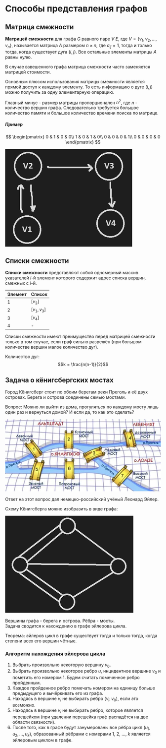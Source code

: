 # Способы представления графов

## Матрица смежности

**Матрицей смежности** для графа $G$ равного паре $V$ $E$, где $V = \{v_1, v_2, ..., v_n\}$, называется матрица $A$ размером $n \times n$, где $a_{ij} = 1$, тогда и только тогда, когда существует дуга $(i, j)$. Все остальные элементы матрицы $A$ равны нулю.

В случае взвешенного графа матрица смежности часто заменяется матрицей стоимости.

Основным плюсом использования матрицы смежности является прямой доступ к каждому элементу. То есть информацию о дуге $(i, j)$ можно получить за одну элементарную операцию.

Главный минус - размер матрицы пропорционален $n^2$, где $n$ - количество вершин графа. Следовательно требуется большое количество памяти и большое количество времени поиска по матрице.
##### Пример

$$
\begin{pmatrix}
0 & 1 & 0 & 0\\
1 & 0 & 1 & 0\\
0 & 0 & 0 & 1\\
0 & 0 & 0 & 0
\end{pmatrix}
$$

![Pasted image 20231127131202.png](../Pasted%20image%2020231127131202.png#)


## Списки смежности

**Списки смежности** представляют собой одномерный массив указателей $i$-й элемент которого содержит адрес списка вершин, смежных с $i$-й.

| Элемент | Список       |
| ------- | ------------ |
| 1       | $[v_2]$        |
| 2       | $[v_1, v_3]$ |
| 3       | $[v_4]$        |
| 4       | -            |

Списки смежности имеют преимущество перед матрицей смежности только в том случае, если граф сильно разрежён (при большом количестве вершин малое количество дуг).

Количество дуг: $$k = \frac{n(n-1)}{2}$$


## Задача о кёнигсбергских мостах

Город Кёнигсберг стоит по обоим берегам реки Преголь и её двух островах. Берега и острова соединены семью мостами.

Вопрос: Можно ли выйти из дома, прогуляться по каждому мосту лишь один раз и вернуться домой? И если да, то как это сделать?

![Pasted image 20231204125243.png](../Pasted%20image%2020231204125243.png#)

Ответ на этот вопрос дал немецко-российский учёный Леонард Эйлер.

Схему Кёнигсберга можно изобразить в виде графа:

![Pasted image 20231204125615.png](../Pasted%20image%2020231204125615.png#)

Вершины графа - берега и острова. Рёбра - мосты.  
Задача сводится к нахождению в графе эйлерова цикла.

Теорема: эйлеров цикл в графе существует тогда и только тогда, когда степени всех его вершин чётные.

### Алгоритм нахождения эйлерова цикла

1. Выбрать произвольно некоторую вершину $v_0$.
2. Выбрать произвольно некоторое ребро $u$, инцидентное вершине $v_0$ и пометить его номером 1.
	Будем считать помеченное ребро пройденным.
3. Каждое пройденное ребро помечать номером на единицу больше предыдущего и вычёркивать его из графа.
4. Находясь в вершине $v_i$ не выбирать ребро $(v_i, v_0)$, если это возможно.
5. Находясь в вершине $v_i$ не выбирать ребро, которое является перешейком (при удалении перешейка граф распадётся на две области связности).
6. После того, как в графе будут занумерованы все рёбра цикл $(u_1, u_2, ..., u_k)$, образованный рёбрами с номерами 1, 2, ..., $k$ является эйлеровым циклом в графе.

